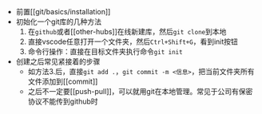 - 前置[[git/basics/installation]]
- 初始化一个git库的几种方法
  1. 在`github`或者[[other-hubs]]在线新建库，然后`git clone`到本地
  2. 直接vscode任意打开一个文件夹，然后`Ctrl+Shift+G`，看到init按钮
  3. 命令行操作：直接在目标文件夹执行命令`git init`
- 创建之后常见紧接着的步骤
  - 如方法3.后，直接`git add .`，`git commit -m <信息>`，把当前文件夹所有文件添加到[[commit]]
  - 之后不一定要[[push-pull]]，可以就用git在本地管理。常见于公司有保密协议不能传到github时